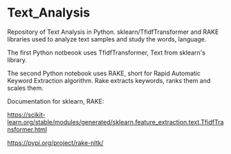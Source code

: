 # Text_Analysis
Repository of Text Analysis in Python. sklearn/TfidfTransformer and RAKE libraries used to analyze text samples and study the words, language.

The first Python notbeook uses TfidfTransformer, Text from sklearn's library.

The second Python notebook uses RAKE, short for Rapid Automatic Keyword Extraction algorithm. Rake extracts keywords, ranks them and scales them.

Documentation for sklearn, RAKE:

https://scikit-learn.org/stable/modules/generated/sklearn.feature_extraction.text.TfidfTransformer.html

https://pypi.org/project/rake-nltk/
